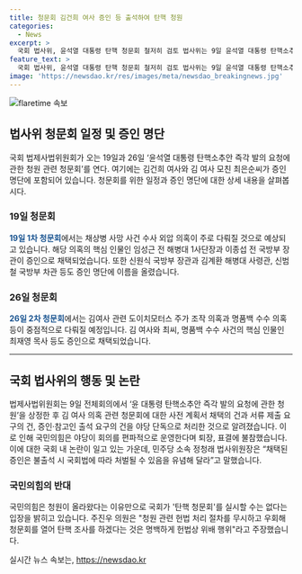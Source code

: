 ```yaml
---
title: 청문회 김건희 여사 증인 등 출석하여 탄핵 청원
categories:
  - News
excerpt: >
  국회 법사위, 윤석열 대통령 탄핵 청문회 철저히 검토 법사위는 9일 윤석열 대통령 탄핵소추안 즉각 발의 요청에 관한 청원을 심의 후 청문회 계획서 채택, 증인 명단에 관련자 포함. 야당은 청문회 준비과정 편파적 운영 비판하며 회의 퇴장. 국민의힘은 직권남용죄로 정청래 법사위원장을 고발할 방침. 함정근, 이종섭 전 해병대 1사단장 등이 19일 1차 청문회 증인으로 채택, 26일 2차 청문회는 김 여사와 도이치모터스 주가 조작 의혹 등 다룰 예정. 민주당과 국민의힘 간 대립 고조.
feature_text: >
  국회 법사위, 윤석열 대통령 탄핵 청문회 철저히 검토 법사위는 9일 윤석열 대통령 탄핵소추안 즉각 발의 요청에 관한 청원을 심의 후 청문회 계획서 채택, 증인 명단에 관련자 포함. 야당은 청문회 준비과정 편파적 운영 비판하며 회의 퇴장. 국민의힘은 직권남용죄로 정청래 법사위원장을 고발할 방침. 함정근, 이종섭 전 해병대 1사단장 등이 19일 1차 청문회 증인으로 채택, 26일 2차 청문회는 김 여사와 도이치모터스 주가 조작 의혹 등 다룰 예정. 민주당과 국민의힘 간 대립 고조.
image: 'https://newsdao.kr/res/images/meta/newsdao_breakingnews.jpg'
---
```


<p><img src="https://newsdao.kr/res/images/meta/newsdao_breakingnews.jpg" alt="flaretime 속보" /></p>

<h2 data-ke-size="size26">법사위 청문회 일정 및 증인 명단</h2>

<p data-ke-size="size16">국회 법제사법위원회가 오는 19일과 26일 ‘윤석열 대통령 탄핵소추안 즉각 발의 요청에 관한 청원 관련 청문회’를 연다. 여기에는 김건희 여사와 김 여사 모친 최은순씨가 증인 명단에 포함되어 있습니다. 청문회를 위한 일정과 증인 명단에 대한 상세 내용을 살펴봅시다.</p>

<h3>19일 청문회</h3>

<p data-ke-size="size16"><b><span style="color: #1a5490;">19일 1차 청문회</span></b>에서는 채상병 사망 사건 수사 외압 의혹이 주로 다뤄질 것으로 예상되고 있습니다. 해당 의혹의 핵심 인물인 임성근 전 해병대 1사단장과 이종섭 전 국방부 장관이 증인으로 채택되었습니다. 또한 신원식 국방부 장관과 김계환 해병대 사령관, 신범철 국방부 차관 등도 증인 명단에 이름을 올렸습니다.</p>

<h3>26일 청문회</h3>

<p data-ke-size="size16"><b><span style="color: #1a5490;">26일 2차 청문회</span></b>에서는 김여사 관련 도이치모터스 주가 조작 의혹과 명품백 수수 의혹 등이 중점적으로 다뤄질 예정입니다. 김 여사와 최씨, 명품백 수수 사건의 핵심 인물인 최재영 목사 등도 증인으로 채택되었습니다.</p>

<hr>

<h2 data-ke-size="size26">국회 법사위의 행동 및 논란</h2>

<p data-ke-size="size16">법제사법위원회는 9일 전체회의에서 ‘윤 대통령 탄핵소추안 즉각 발의 요청에 관한 청원’을 상정한 후 김 여사 의혹 관련 청문회에 대한 사전 계획서 채택의 건과 서류 제출 요구의 건, 증인·참고인 출석 요구의 건을 야당 단독으로 처리한 것으로 알려졌습니다. 이로 인해 국민의힘은 야당이 회의를 편파적으로 운영한다며 퇴장, 표결에 불참했습니다. 이에 대한 국회 내 논란이 일고 있는 가운데, 민주당 소속 정청래 법사위원장은 “채택된 증인은 불출석 시 국회법에 따라 처벌될 수 있음을 유념해 달라”고 말했습니다.</p>

<h3>국민의힘의 반대</h3>

<p data-ke-size="size16">국민의힘은 청원이 올라왔다는 이유만으로 국회가 '탄핵 청문회'를 실시할 수는 없다는 입장을 밝히고 있습니다. 주진우 의원은 "청원 관련 헌법 처리 절차를 무시하고 우회해 청문회를 열어 탄핵 조사를 하겠다는 것은 명백하게 헌법상 위배 행위"라고 주장했습니다.</p>
실시간 뉴스 속보는, <a href="https://newsdao.kr" rel="dofollow">https://newsdao.kr</a>


